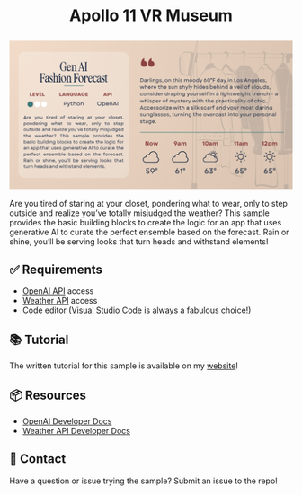 # <p align="center">Apollo 11 VR Museum</p>

![An image of an app mock-up for the Fashion Forecast app. An outfit suggestion is provided as well as the hourly forecast.](fashion-forecast-long.png)

Are you tired of staring at your closet, pondering what to wear, only to step outside and realize you’ve totally misjudged the weather? This sample provides the basic building blocks to create the logic for an app that uses generative AI to curate the perfect ensemble based on the forecast. Rain or shine, you’ll be serving looks that turn heads and withstand elements!

## ✅ Requirements

- [OpenAI API](https://platform.openai.com/signup) access
- [Weather API](https://www.weatherapi.com/) access
- Code editor ([Visual Studio Code](https://code.visualstudio.com/) is always a fabulous choice!)

## 📚 Tutorial

The written tutorial for this sample is available on my [website](https://www.vogueandcode.com/ai-perspectives-posts/fashion-forecast)!

## 📦 Resources

- [OpenAI Developer Docs](https://platform.openai.com/docs/overview)
- [Weather API Developer Docs](https://www.weatherapi.com/docs/)

## 🚨 Contact

Have a question or issue trying the sample? Submit an issue to the repo!

